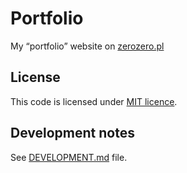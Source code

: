 # Portfolio

My “portfolio” website on [zerozero.pl](https://zerozero.pl)

## License

This code is licensed under [MIT licence](LICENSE.txt).

## Development notes

See [DEVELOPMENT.md](doc/DEVELOPMENT.md) file.
